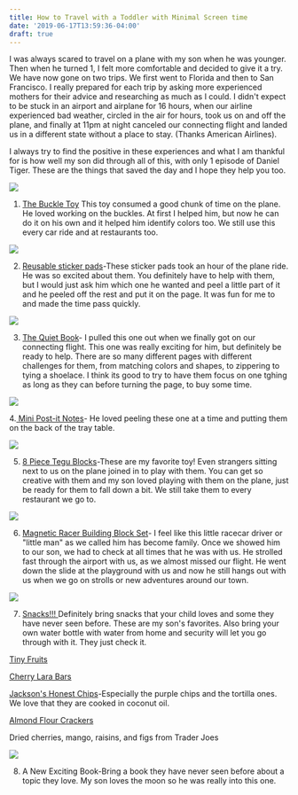 ```yaml
---
title: How to Travel with a Toddler with Minimal Screen time
date: '2019-06-17T13:59:36-04:00'
draft: true
---
```

I was always scared to travel on a plane with my son when he was younger. Then when he turned 1, I felt more comfortable and decided to give it a try. We have now gone on two trips. We first went to Florida and then to San Francisco. I really prepared for each trip by asking more experienced mothers for their advice and researching as much as I could. I didn't expect to be stuck in an airport and airplane for 16 hours, when our airline experienced bad weather, circled in the air for hours, took us on and off the plane, and finally at 11pm at night canceled our connecting flight and landed us in a different state without a place to stay. (Thanks American Airlines).

I always try to find the positive in these experiences and what I am thankful for is how well my son did through all of this, with only 1 episode of Daniel Tiger. These are the things that saved the day and I hope they help you too.

<a href="https://www.amazon.com/Buckle-Toys-Bongo-Learning-Childrens/dp/B01D3WY1FQ/ref=as_li_ss_il?keywords=buckle+toy&qid=1560794957&s=gateway&sr=8-3&linkCode=li2&tag=lifepoints02-20&linkId=c30e1d6f796f2ecf78e5ea82524fa6d1" target="_blank"><img border="0" src="//ws-na.amazon-adsystem.com/widgets/q?_encoding=UTF8&ASIN=B01D3WY1FQ&Format=_SL160_&ID=AsinImage&MarketPlace=US&ServiceVersion=20070822&WS=1&tag=lifepoints02-20" ></a><img src="https://ir-na.amazon-adsystem.com/e/ir?t=lifepoints02-20&l=li2&o=1&a=B01D3WY1FQ" width="1" height="1" border="0" alt="" style="border:none !important; margin:0px !important;" />

1. [The Buckle Toy](https://amzn.to/2KXA1by) This toy consumed a good chunk of time on the plane. He loved working on the buckles. At first I helped him, but now he can do it on his own and it helped him identify colors too. We still use this every car ride and at restaurants too. 

<a href="https://www.amazon.com/Melissa-Doug-Reusable-Savanna-Sticker/dp/B01N0M7SP3/ref=as_li_ss_il?keywords=Melissa+and+Doug+stickers&pd_rd_i=B01N0M7SP3&pd_rd_r=5ed5a089-29d8-4755-bda3-106614a033b4&pd_rd_w=nV86N&pd_rd_wg=XMo9c&pf_rd_p=91b604bb-c371-4573-970f-bed68a552852&pf_rd_r=EJENHNH72PW10F3YAFP1&qid=1560795125&s=gateway&linkCode=li2&tag=lifepoints02-20&linkId=96e46abf02bb2f60bc91a16a5ad51a14" target="_blank"><img border="0" src="//ws-na.amazon-adsystem.com/widgets/q?_encoding=UTF8&ASIN=B01N0M7SP3&Format=_SL160_&ID=AsinImage&MarketPlace=US&ServiceVersion=20070822&WS=1&tag=lifepoints02-20" ></a><img src="https://ir-na.amazon-adsystem.com/e/ir?t=lifepoints02-20&l=li2&o=1&a=B01N0M7SP3" width="1" height="1" border="0" alt="" style="border:none !important; margin:0px !important;" />

2. [Reusable sticker pads](https://amzn.to/2ZsROvh)-These sticker pads took an hour of the plane ride. He was so excited about them. You definitely have to help with them, but I would just ask him which one he wanted and peel a little part of it and he peeled off the rest and put it on the page. It was fun for me to and made the time pass quickly.

<a href="https://www.amazon.com/deMoca-Toddlers-Activity-Quiet-Book/dp/B07F39DDMX/ref=as_li_ss_il?keywords=The+quiet+book+toy&qid=1560795305&s=gateway&sr=8-1-spons&psc=1&linkCode=li2&tag=lifepoints02-20&linkId=f313ed7cc5a86567630ff0553db23510" target="_blank"><img border="0" src="//ws-na.amazon-adsystem.com/widgets/q?_encoding=UTF8&ASIN=B07F39DDMX&Format=_SL160_&ID=AsinImage&MarketPlace=US&ServiceVersion=20070822&WS=1&tag=lifepoints02-20" ></a><img src="https://ir-na.amazon-adsystem.com/e/ir?t=lifepoints02-20&l=li2&o=1&a=B07F39DDMX" width="1" height="1" border="0" alt="" style="border:none !important; margin:0px !important;" />

3. [The Quiet Book](https://amzn.to/2RkKWxb)- I pulled this one out when we finally got on our connecting flight. This one was really exciting for him, but definitely be ready to help. There are so many different pages with different challenges for them, from matching colors and shapes, to zippering to tying a shoelace. I think its good to try to have them focus on one tghing as long as they can before turning the page, to buy some time.

<a href="https://www.amazon.com/Post-Sticking-Janeiro-Collection-622-8SSAU/dp/B0058TWFWE/ref=as_li_ss_il?keywords=mini+post+it+notes&pd_rd_i=B0058TWFWE&pd_rd_r=f806255a-da16-4751-bb37-a17ea01f4316&pd_rd_w=tyQxV&pd_rd_wg=FyNwb&pf_rd_p=91b604bb-c371-4573-970f-bed68a552852&pf_rd_r=MD1EAG3883TDYWQ90T9C&qid=1560795508&s=gateway&linkCode=li2&tag=lifepoints02-20&linkId=edbf85e7c6a05876622510c1bafbc116" target="_blank"><img border="0" src="//ws-na.amazon-adsystem.com/widgets/q?_encoding=UTF8&ASIN=B0058TWFWE&Format=_SL160_&ID=AsinImage&MarketPlace=US&ServiceVersion=20070822&WS=1&tag=lifepoints02-20" ></a><img src="https://ir-na.amazon-adsystem.com/e/ir?t=lifepoints02-20&l=li2&o=1&a=B0058TWFWE" width="1" height="1" border="0" alt="" style="border:none !important; margin:0px !important;" />

4.[ Mini Post-it Notes](https://amzn.to/2RijcJI)- He loved peeling these one at a time and putting them on the back of the tray table.

<a href="https://www.amazon.com/Tegu-Piece-Pocket-Magnetic-Wooden/dp/B004WMCZGY/ref=as_li_ss_il?keywords=tegu+blocks&qid=1560795737&s=gateway&sr=8-3&linkCode=li2&tag=lifepoints02-20&linkId=24114a66bf95cab7fdd0a6e9fd19c08b" target="_blank"><img border="0" src="//ws-na.amazon-adsystem.com/widgets/q?_encoding=UTF8&ASIN=B004WMCZGY&Format=_SL160_&ID=AsinImage&MarketPlace=US&ServiceVersion=20070822&WS=1&tag=lifepoints02-20" ></a><img src="https://ir-na.amazon-adsystem.com/e/ir?t=lifepoints02-20&l=li2&o=1&a=B004WMCZGY" width="1" height="1" border="0" alt="" style="border:none !important; margin:0px !important;" />

5. [8 Piece Tegu Blocks](https://amzn.to/2Rli6gn)-These are my favorite toy! Even strangers sitting next to us on the plane joined in to play with them. You can get so creative with them and my son loved playing with them on the plane, just be ready for them to fall down a bit. We still take them to every restaurant we go to.

<a href="https://www.amazon.com/Tegu-Magnetic-Racer-Chord-Body/dp/B07BJL61XK/ref=as_li_ss_il?keywords=tegu+car&qid=1560795937&s=gateway&sr=8-1&linkCode=li2&tag=lifepoints02-20&linkId=eaa1b41dcac6b4a0655428879f9be134" target="_blank"><img border="0" src="//ws-na.amazon-adsystem.com/widgets/q?_encoding=UTF8&ASIN=B07BJL61XK&Format=_SL160_&ID=AsinImage&MarketPlace=US&ServiceVersion=20070822&WS=1&tag=lifepoints02-20" ></a><img src="https://ir-na.amazon-adsystem.com/e/ir?t=lifepoints02-20&l=li2&o=1&a=B07BJL61XK" width="1" height="1" border="0" alt="" style="border:none !important; margin:0px !important;" />

6. [Magnetic Racer Building Block Set](https://amzn.to/2XeMTkg)- I feel like this little racecar driver or "little man" as we called him has become family. Once we showed him to our son, we had to check at all times that he was with us. He strolled fast through the airport with us, as we almost missed our flight. He went down the slide at the playground with us and now he still hangs out with us when we go on strolls or new adventures around our town.

<a href="https://www.amazon.com/Little-Duck-Organics-Freeze-Dried/dp/B00XBOCGDQ/ref=as_li_ss_il?keywords=tiny+fruits&qid=1560796151&s=gateway&sr=8-1-spons&psc=1&linkCode=li2&tag=lifepoints02-20&linkId=00e0770129f03461af2244a6929b994a" target="_blank"><img border="0" src="//ws-na.amazon-adsystem.com/widgets/q?_encoding=UTF8&ASIN=B00XBOCGDQ&Format=_SL160_&ID=AsinImage&MarketPlace=US&ServiceVersion=20070822&WS=1&tag=lifepoints02-20" ></a><img src="https://ir-na.amazon-adsystem.com/e/ir?t=lifepoints02-20&l=li2&o=1&a=B00XBOCGDQ" width="1" height="1" border="0" alt="" style="border:none !important; margin:0px !important;" />

7. [Snacks!!! ](https://amzn.to/2KWhfS8)Definitely bring snacks that your child loves and some they have never seen before. These are my son's favorites. Also bring your own water bottle with water from home and security will let you go through with it. They just check it.

[Tiny Fruits](https://amzn.to/2KWhfS8)

[Cherry Lara Bars](https://amzn.to/2XmewrB)

[Jackson's Honest Chips](https://amzn.to/2XeTnQb)-Especially the purple chips and the tortilla ones. We love that they are cooked in coconut oil.

[Almond Flour Crackers](https://amzn.to/2XkfPqX)

Dried cherries, mango, raisins, and figs from Trader Joes

<a href="https://www.amazon.com/Took-Moon-Walk-Carolyn-Curtis/dp/1846862000/ref=as_li_ss_il?crid=3KWJA17ADMAQ7&keywords=i+took+the+moon+for+a+walk&qid=1560796676&s=gateway&sprefix=I+took+the+moon,aps,142&sr=8-1&linkCode=li2&tag=lifepoints02-20&linkId=2a6dfa0f5aea829d9f64bba7724c9fd5" target="_blank"><img border="0" src="//ws-na.amazon-adsystem.com/widgets/q?_encoding=UTF8&ASIN=1846862000&Format=_SL160_&ID=AsinImage&MarketPlace=US&ServiceVersion=20070822&WS=1&tag=lifepoints02-20" ></a><img src="https://ir-na.amazon-adsystem.com/e/ir?t=lifepoints02-20&l=li2&o=1&a=1846862000" width="1" height="1" border="0" alt="" style="border:none !important; margin:0px !important;" />

8. A New Exciting Book-Bring a book they have never seen before about a topic they love. My son loves the moon so he was really into this one.
